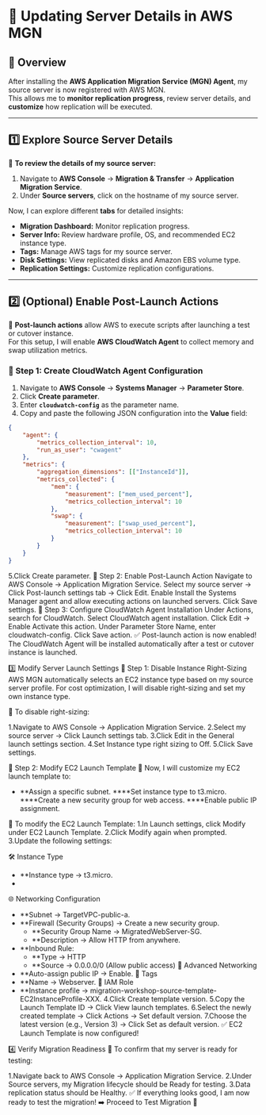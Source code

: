 # **🔄 Updating Server Details in AWS MGN**

## **📌 Overview**
After installing the **AWS Application Migration Service (MGN) Agent**, my source server is now registered with AWS MGN.  
This allows me to **monitor replication progress**, review server details, and **customize** how replication will be executed.

---

## **1️⃣ Explore Source Server Details**
📌 **To review the details of my source server:**
1. Navigate to **AWS Console** → **Migration & Transfer** → **Application Migration Service**.
2. Under **Source servers**, click on the hostname of my source server.

Now, I can explore different **tabs** for detailed insights:

- **Migration Dashboard:** Monitor replication progress.  
- **Server Info:** Review hardware profile, OS, and recommended EC2 instance type.  
- **Tags:** Manage AWS tags for my source server.  
- **Disk Settings:** View replicated disks and Amazon EBS volume type.  
- **Replication Settings:** Customize replication configurations.  

---

## **2️⃣ (Optional) Enable Post-Launch Actions**
📌 **Post-launch actions** allow AWS to execute scripts after launching a test or cutover instance.  
For this setup, I will enable **AWS CloudWatch Agent** to collect memory and swap utilization metrics.

### **🔹 Step 1: Create CloudWatch Agent Configuration**
1. Navigate to **AWS Console** → **Systems Manager** → **Parameter Store**.
2. Click **Create parameter**.
3. Enter **`cloudwatch-config`** as the parameter name.
4. Copy and paste the following JSON configuration into the **Value** field:
```json
{
    "agent": {
        "metrics_collection_interval": 10,
        "run_as_user": "cwagent"
    },
    "metrics": {
        "aggregation_dimensions": [["InstanceId"]],
        "metrics_collected": {
            "mem": {
                "measurement": ["mem_used_percent"],
                "metrics_collection_interval": 10
            },
            "swap": {
                "measurement": ["swap_used_percent"],
                "metrics_collection_interval": 10
            }
        }
    }
}
```
5.Click Create parameter.
🔹 Step 2: Enable Post-Launch Action
Navigate to AWS Console → Application Migration Service.
Select my source server → Click Post-launch settings tab → Click Edit.
Enable Install the Systems Manager agent and allow executing actions on launched servers.
Click Save settings.
🔹 Step 3: Configure CloudWatch Agent Installation
Under Actions, search for CloudWatch.
Select CloudWatch agent installation.
Click Edit → Enable Activate this action.
Under Parameter Store Name, enter cloudwatch-config.
Click Save action.
✅ Post-launch action is now enabled! The CloudWatch Agent will be installed automatically after a test or cutover instance is launched.

3️⃣ Modify Server Launch Settings
🔹 Step 1: Disable Instance Right-Sizing
AWS MGN automatically selects an EC2 instance type based on my source server profile.
For cost optimization, I will disable right-sizing and set my own instance type.

📌 To disable right-sizing:

1.Navigate to AWS Console → Application Migration Service.
2.Select my source server → Click Launch settings tab.
3.Click Edit in the General launch settings section.
4.Set Instance type right sizing to Off.
5.Click Save settings.

🔹 Step 2: Modify EC2 Launch Template
📌 Now, I will customize my EC2 launch template to:
- **Assign a specific subnet.
****Set instance type to t3.micro.
****Create a new security group for web access.
****Enable public IP assignment.
  
📌 To modify the EC2 Launch Template:
1.In Launch settings, click Modify under EC2 Launch Template.
2.Click Modify again when prompted.
3.Update the following settings:

🛠 Instance Type
- **Instance type → t3.micro.
- 
🌐 Networking Configuration
- **Subnet → TargetVPC-public-a.
- **Firewall (Security Groups) → Create a new security group.
    - **Security Group Name → MigratedWebServer-SG.
    - **Description → Allow HTTP from anywhere.
- **Inbound Rule:
    - **Type → HTTP
    - **Source → 0.0.0.0/0 (Allow public access)
🔹 Advanced Networking
- **Auto-assign public IP → Enable.
🔹 Tags
- **Name → Webserver.
🔹 IAM Role
- **Instance profile → migration-workshop-source-template-EC2InstanceProfile-XXX.
4.Click Create template version.
5.Copy the Launch Template ID → Click View launch templates.
6.Select the newly created template → Click Actions → Set default version.
7.Choose the latest version (e.g., Version 3) → Click Set as default version.
✅ EC2 Launch Template is now configured!

4️⃣ Verify Migration Readiness
📌 To confirm that my server is ready for testing:

1.Navigate back to AWS Console → Application Migration Service.
2.Under Source servers, my Migration lifecycle should be Ready for testing.
3.Data replication status should be Healthy.
✅ If everything looks good, I am now ready to test the migration!
➡️ Proceed to Test Migration 🚀
